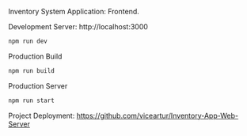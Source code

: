 Inventory System Application: Frontend.

Development Server: http://localhost:3000
```bash
npm run dev
```

Production Build
```bash
npm run build
```

Production Server
```bash
npm run start
```

Project Deployment: https://github.com/viceartur/Inventory-App-Web-Server
